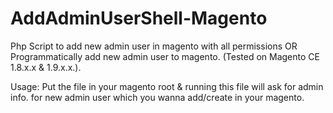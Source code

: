 # AddAdminUserShell-Magento
Php Script to add new admin user in magento with all permissions
OR
Programmatically add new admin user to magento.
(Tested on Magento CE 1.8.x.x & 1.9.x.x.).

Usage: Put the file in your magento root & running this file will ask for admin info. for new admin user which you wanna add/create in your magento.
